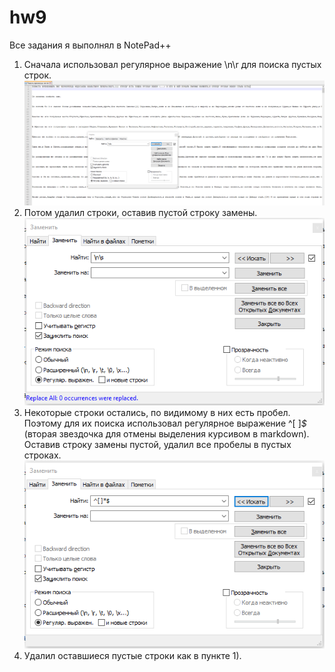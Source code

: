 # hw9
Все задания я выполнял в NotePad++
1) Сначала использовал регулярное выражение \n\r для поиска пустых строк. 
![Скрин](https://raw.githubusercontent.com/vladimirloginov999/hw9/master/Скриншот%2026-05-2018%20143336.png)
2) Потом удалил строки, оставив пустой строку замены.
![Скрин](https://raw.githubusercontent.com/vladimirloginov999/hw9/master/Скриншот%2026-05-2018%20143930.png)
3) Некоторые строки остались, по видимому в них есть пробел. Поэтому для их поиска использовал регулярное выражение ^[ ]*$* (вторая звездочка для отмены выделения курсивом в markdown). Оставив строку замены пустой, удалил все пробелы в пустых строках.
![Скрин](https://raw.githubusercontent.com/vladimirloginov999/hw9/master/Скриншот%2026-05-2018%20144311.png)
4) Удалил оставшиеся пустые строки как в пункте 1).
